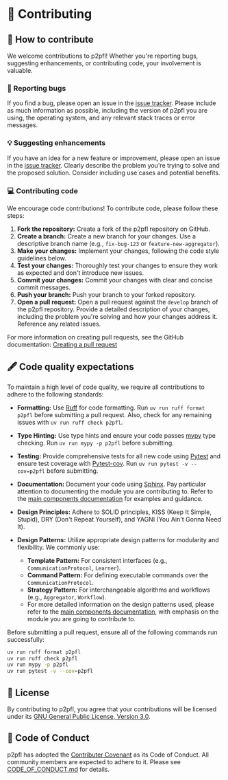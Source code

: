 # 👫 Contributing

## 🤝 How to contribute

We welcome contributions to p2pfl! Whether you're reporting bugs, suggesting enhancements, or contributing code, your involvement is valuable.

### 🐞 Reporting bugs

If you find a bug, please open an issue in the [issue tracker](https://github.com/pguijas/p2pfl/issues/new). Please include as much information as possible, including the version of p2pfl you are using, the operating system, and any relevant stack traces or error messages.

### 💡 Suggesting enhancements

If you have an idea for a new feature or improvement, please open an issue in the [issue tracker](https://github.com/pguijas/p2pfl/issues/new). Clearly describe the problem you're trying to solve and the proposed solution. Consider including use cases and potential benefits.

### 💻 Contributing code

We encourage code contributions!  To contribute code, please follow these steps:

1. **Fork the repository:** Create a fork of the p2pfl repository on GitHub.
2. **Create a branch:** Create a new branch for your changes.  Use a descriptive branch name (e.g., `fix-bug-123` or `feature-new-aggregator`).
3. **Make your changes:** Implement your changes, following the code style guidelines below.
4. **Test your changes:** Thoroughly test your changes to ensure they work as expected and don't introduce new issues.
5. **Commit your changes:** Commit your changes with clear and concise commit messages.
6. **Push your branch:** Push your branch to your forked repository.
7. **Open a pull request:** Open a pull request against the `develop` branch of the p2pfl repository.  Provide a detailed description of your changes, including the problem you're solving and how your changes address it.  Reference any related issues.

For more information on creating pull requests, see the GitHub documentation: [Creating a pull request](https://docs.github.com/en/github/collaborating-with-issues-and-pull-requests/creating-a-pull-request)


## 🖋 Code quality expectations

To maintain a high level of code quality, we require all contributions to adhere to the following standards:

* **Formatting:** Use [Ruff](https://docs.astral.sh/ruff/) for code formatting. Run `uv run ruff format p2pfl` before submitting a pull request.  Also, check for any remaining issues with `uv run ruff check p2pfl`.

* **Type Hinting:**  Use type hints and ensure your code passes [mypy](https://github.com/python/mypy) type checking. Run `uv run mypy -p p2pfl` before submitting.

* **Testing:** Provide comprehensive tests for all new code using [Pytest](https://docs.pytest.org/) and ensure test coverage with [Pytest-cov](https://pytest-cov.readthedocs.io/en/latest/). Run `uv run pytest -v --cov=p2pfl` before submitting.

* **Documentation:**  Document your code using [Sphinx](https://www.sphinx-doc.org/en/master/).  Pay particular attention to documenting the module you are contributing to.  Refer to the [main components documentation](https://p2pfl.github.io/p2pfl/components.html) for examples and guidance.

* **Design Principles:** Adhere to SOLID principles, KISS (Keep It Simple, Stupid), DRY (Don't Repeat Yourself), and YAGNI (You Ain't Gonna Need It).

* **Design Patterns:** Utilize appropriate design patterns for modularity and flexibility.  We commonly use:
    * **Template Pattern:** For consistent interfaces (e.g., `CommunicationProtocol`, `Learner`).
    * **Command Pattern:** For defining executable commands over the `CommunicationProtocol`.
    * **Strategy Pattern:** For interchangeable algorithms and workflows (e.g., `Aggregator`, `Workflow`).
    * For more detailed information on the design patterns used, please refer to the [main components documentation](https://p2pfl.github.io/p2pfl/components.html), with emphasis on the module you are going to contribute to.

Before submitting a pull request, ensure all of the following commands run successfully:

```bash
uv run ruff format p2pfl
uv run ruff check p2pfl
uv run mypy -p p2pfl
uv run pytest -v --cov=p2pfl
```

## 📜 License

By contributing to p2pfl, you agree that your contributions will be licensed under its [GNU General Public License, Version 3.0](https://www.gnu.org/licenses/gpl-3.0.en.html).

## 🤝 Code of Conduct

p2pfl has adopted the [Contributer Covenant](https://www.contributor-covenant.org/) as its Code of Conduct. All community members are expected to adhere to it. Please see [CODE_OF_CONDUCT.md](https://github.com/p2pfl/p2pfl/blob/main/CODE_OF_CONDUCT.md) for details.
